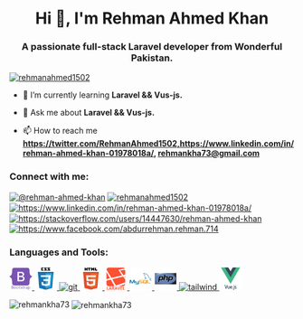 <h1 align="center">Hi 👋, I'm Rehman Ahmed Khan</h1>
<h3 align="center">A passionate full-stack Laravel developer from Wonderful Pakistan.</h3>

<p align="left"> <a href="https://twitter.com/rehmanahmed1502" target="blank"><img src="https://img.shields.io/twitter/follow/rehmanahmed1502?logo=twitter&style=for-the-badge" alt="rehmanahmed1502" /></a> </p>

- 🌱 I’m currently learning **Laravel && Vus-js.**

- 💬 Ask me about **Laravel && Vus-js.**

- 📫 How to reach me **https://twitter.com/RehmanAhmed1502,https://www.linkedin.com/in/rehman-ahmed-khan-01978018a/, rehmankha73@gmail.com**

<h3 align="left">Connect with me:</h3>
<p align="left">
<a href="https://codepen.io/@rehman-ahmed-khan" target="blank"><img align="center" src="https://raw.githubusercontent.com/rahuldkjain/github-profile-readme-generator/master/src/images/icons/Social/codepen.svg" alt="@rehman-ahmed-khan" height="30" width="40" /></a>
<a href="https://twitter.com/rehmanahmed1502" target="blank"><img align="center" src="https://raw.githubusercontent.com/rahuldkjain/github-profile-readme-generator/master/src/images/icons/Social/twitter.svg" alt="rehmanahmed1502" height="30" width="40" /></a>
<a href="https://linkedin.com/in/https://www.linkedin.com/in/rehman-ahmed-khan-01978018a/" target="blank"><img align="center" src="https://raw.githubusercontent.com/rahuldkjain/github-profile-readme-generator/master/src/images/icons/Social/linked-in-alt.svg" alt="https://www.linkedin.com/in/rehman-ahmed-khan-01978018a/" height="30" width="40" /></a>
<a href="https://stackoverflow.com/users/https://stackoverflow.com/users/14447630/rehman-ahmed-khan" target="blank"><img align="center" src="https://raw.githubusercontent.com/rahuldkjain/github-profile-readme-generator/master/src/images/icons/Social/stack-overflow.svg" alt="https://stackoverflow.com/users/14447630/rehman-ahmed-khan" height="30" width="40" /></a>
<a href="https://fb.com/https://www.facebook.com/abdurrehman.rehman.714" target="blank"><img align="center" src="https://raw.githubusercontent.com/rahuldkjain/github-profile-readme-generator/master/src/images/icons/Social/facebook.svg" alt="https://www.facebook.com/abdurrehman.rehman.714" height="30" width="40" /></a>
</p>

<h3 align="left">Languages and Tools:</h3>
<p align="left"> <a href="https://getbootstrap.com" target="_blank" rel="noreferrer"> <img src="https://raw.githubusercontent.com/devicons/devicon/master/icons/bootstrap/bootstrap-plain-wordmark.svg" alt="bootstrap" width="40" height="40"/> </a> <a href="https://www.w3schools.com/css/" target="_blank" rel="noreferrer"> <img src="https://raw.githubusercontent.com/devicons/devicon/master/icons/css3/css3-original-wordmark.svg" alt="css3" width="40" height="40"/> </a> <a href="https://git-scm.com/" target="_blank" rel="noreferrer"> <img src="https://www.vectorlogo.zone/logos/git-scm/git-scm-icon.svg" alt="git" width="40" height="40"/> </a> <a href="https://www.w3.org/html/" target="_blank" rel="noreferrer"> <img src="https://raw.githubusercontent.com/devicons/devicon/master/icons/html5/html5-original-wordmark.svg" alt="html5" width="40" height="40"/> </a> <a href="https://laravel.com/" target="_blank" rel="noreferrer"> <img src="https://raw.githubusercontent.com/devicons/devicon/master/icons/laravel/laravel-plain-wordmark.svg" alt="laravel" width="40" height="40"/> </a> <a href="https://www.mysql.com/" target="_blank" rel="noreferrer"> <img src="https://raw.githubusercontent.com/devicons/devicon/master/icons/mysql/mysql-original-wordmark.svg" alt="mysql" width="40" height="40"/> </a> <a href="https://www.php.net" target="_blank" rel="noreferrer"> <img src="https://raw.githubusercontent.com/devicons/devicon/master/icons/php/php-original.svg" alt="php" width="40" height="40"/> </a> <a href="https://tailwindcss.com/" target="_blank" rel="noreferrer"> <img src="https://www.vectorlogo.zone/logos/tailwindcss/tailwindcss-icon.svg" alt="tailwind" width="40" height="40"/> </a> <a href="https://vuejs.org/" target="_blank" rel="noreferrer"> <img src="https://raw.githubusercontent.com/devicons/devicon/master/icons/vuejs/vuejs-original-wordmark.svg" alt="vuejs" width="40" height="40"/> </a> </p>

<p><img align="left" src="https://github-readme-stats.vercel.app/api/top-langs?username=rehmankha73&show_icons=true&locale=en&layout=compact" alt="rehmankha73" /></p>

<p>&nbsp;<img align="center" src="https://github-readme-stats.vercel.app/api?username=rehmankha73&show_icons=true&locale=en" alt="rehmankha73" /></p>
